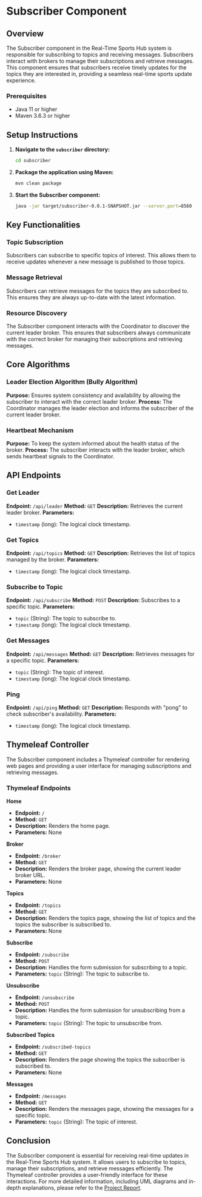 # Subscriber Component

## Overview

The Subscriber component in the Real-Time Sports Hub system is responsible for subscribing to topics and receiving messages. Subscribers interact with brokers to manage their subscriptions and retrieve messages. This component ensures that subscribers receive timely updates for the topics they are interested in, providing a seamless real-time sports update experience.

### Prerequisites

- Java 11 or higher
- Maven 3.6.3 or higher

## Setup Instructions

1. **Navigate to the `subscriber` directory:**
   ```sh
   cd subscriber
   ```

2. **Package the application using Maven:**
   ```sh
   mvn clean package
   ```

3. **Start the Subscriber component:**
   ```sh
   java -jar target/subscriber-0.0.1-SNAPSHOT.jar --server.port=8560
   ```

## Key Functionalities

### Topic Subscription

Subscribers can subscribe to specific topics of interest. This allows them to receive updates whenever a new message is published to those topics.

### Message Retrieval

Subscribers can retrieve messages for the topics they are subscribed to. This ensures they are always up-to-date with the latest information.

### Resource Discovery

The Subscriber component interacts with the Coordinator to discover the current leader broker. This ensures that subscribers always communicate with the correct broker for managing their subscriptions and retrieving messages.

## Core Algorithms

### Leader Election Algorithm (Bully Algorithm)
**Purpose:** Ensures system consistency and availability by allowing the subscriber to interact with the correct leader broker.
**Process:** The Coordinator manages the leader election and informs the subscriber of the current leader broker.

### Heartbeat Mechanism
**Purpose:** To keep the system informed about the health status of the broker.
**Process:** The subscriber interacts with the leader broker, which sends heartbeat signals to the Coordinator.

## API Endpoints

### Get Leader
**Endpoint:** `/api/leader`
**Method:** `GET`
**Description:** Retrieves the current leader broker.
**Parameters:**
- `timestamp` (long): The logical clock timestamp.

### Get Topics
**Endpoint:** `/api/topics`
**Method:** `GET`
**Description:** Retrieves the list of topics managed by the broker.
**Parameters:**
- `timestamp` (long): The logical clock timestamp.

### Subscribe to Topic
**Endpoint:** `/api/subscribe`
**Method:** `POST`
**Description:** Subscribes to a specific topic.
**Parameters:**
- `topic` (String): The topic to subscribe to.
- `timestamp` (long): The logical clock timestamp.

### Get Messages
**Endpoint:** `/api/messages`
**Method:** `GET`
**Description:** Retrieves messages for a specific topic.
**Parameters:**
- `topic` (String): The topic of interest.
- `timestamp` (long): The logical clock timestamp.

### Ping
**Endpoint:** `/api/ping`
**Method:** `GET`
**Description:** Responds with "pong" to check subscriber's availability.
**Parameters:**
- `timestamp` (long): The logical clock timestamp.

## Thymeleaf Controller

The Subscriber component includes a Thymeleaf controller for rendering web pages and providing a user interface for managing subscriptions and retrieving messages.

### Thymeleaf Endpoints

**Home**
- **Endpoint:** `/`
- **Method:** `GET`
- **Description:** Renders the home page.
- **Parameters:** None

**Broker**
- **Endpoint:** `/broker`
- **Method:** `GET`
- **Description:** Renders the broker page, showing the current leader broker URL.
- **Parameters:** None

**Topics**
- **Endpoint:** `/topics`
- **Method:** `GET`
- **Description:** Renders the topics page, showing the list of topics and the topics the subscriber is subscribed to.
- **Parameters:** None

**Subscribe**
- **Endpoint:** `/subscribe`
- **Method:** `POST`
- **Description:** Handles the form submission for subscribing to a topic.
- **Parameters:** `topic` (String): The topic to subscribe to.

**Unsubscribe**
- **Endpoint:** `/unsubscribe`
- **Method:** `POST`
- **Description:** Handles the form submission for unsubscribing from a topic.
- **Parameters:** `topic` (String): The topic to unsubscribe from.

**Subscribed Topics**
- **Endpoint:** `/subscribed-topics`
- **Method:** `GET`
- **Description:** Renders the page showing the topics the subscriber is subscribed to.
- **Parameters:** None

**Messages**
- **Endpoint:** `/messages`
- **Method:** `GET`
- **Description:** Renders the messages page, showing the messages for a specific topic.
- **Parameters:** `topic` (String): The topic of interest.

## Conclusion

The Subscriber component is essential for receiving real-time updates in the Real-Time Sports Hub system. It allows users to subscribe to topics, manage their subscriptions, and retrieve messages efficiently. The Thymeleaf controller provides a user-friendly interface for these interactions. For more detailed information, including UML diagrams and in-depth explanations, please refer to the [Project Report](../reports/Project_Report.pdf).